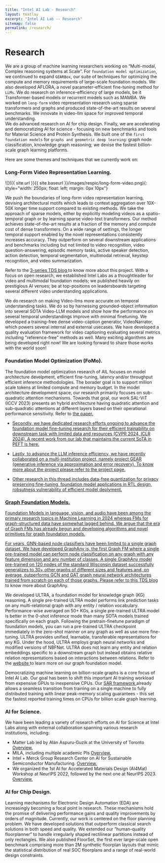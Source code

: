 ```yaml
---
title: "Intel AI Lab - Research"
layout: textlay
excerpt: "Intel AI Lab -- Research"
sitemap: false
permalink: /research/
---
```


# Research #

We are a group of machine learning researchers working on “Multi-modal, Complex reasoning systems at Scale”. 
For `foundation model optimization`, we continued to expand `GEARBox`, our suite of techniques for optimizing the compute and memory requirements of large-scale foundation models. We also developed AFLORA, a novel parameter-efficient fine-tuning method for `LLMs`. We do research on inference-efficiency of large models, be it Transformer-based models or recurrent models such as MAMBA. We worked on `long-form` video representation research using sparse transformers and graphs and produced state-of-the-art results on several benchmarks. We innovate in video-llm space for improved temporal understanding.  
We do advanced research on AI for chip design. Finally, we are accelerating and democratizing AI for science - focusing on new benchmarks and tools for Material Science and Protein Synthesis.
We built one of the `first foundation models` for `graphs and geometric deep learning`: graph node classification, knowledge graph reasoning; we devise the fastest billion-scale graph learning platforms. 

Here are some themes and techniques that we currently work on:

### Long-Form Video Representation Learning. ### 
![]({{ site.url }}{{ site.baseurl }}/images/respic/long-form-video.png){: style="width: 250px; float: left; margin: 0px 10px"} 
<!-- Current video understanding systems often can precisely recognize patterns in short video clips. However, they fail to capture how the present connects to the past or future in a world of never-ending visual stimuli. Existing video architectures tend to hit computation or memory bottlenecks after processing only a few seconds of video content. So, how do we enable accurate and efficient long-term visual understanding? An important first step is to have a model that practically runs on long videos. To that end, we propose a novel video representation method based on Spatio-Temporal Graphs Learning (SPELL) to equip it with long-term reasoning capability. This structured video representation lets processing of ~1 minute content of video in contrast to the existing transformer-based or CNN-based models that can only look up to~10 seconds window.
    In a parallel thread of research, we identify why existing video transformer models show strong tendency towards frame-based spatial representations while temporal reasoning remains largely unsolved. We identify several key challenges in temporal learning of video-text transformers. Guided by our findings, we propose SViTT [2], a sparse video-text architecture that performs multi-frame reasoning with significantly lower cost than naive transformers with dense attention. Analogous to graph-based networks, SViTT employs two forms of sparsity: edge sparsity that limits the query-key communications between tokens in self-attention, and node sparsity that discards uninformative visual tokens. We show that SViTT outperforms dense transformer baselines on multiple video-text retrieval and question answering benchmarks, with a fractional computational cost. -->

We push the boundaries of long-form video representation learning, devising architectural motifs which leads to context aggregation over 10X-50X longer time support compared to existing methods. We take the approach of sparse models, either by explicitly modeling videos as a spatio-temporal graph or by learning sparse video-text transformers. 
Our method achieves state-of-the-art results at a fraction of the memory and compute cost of dense transformers. On a wide range of settings, the longer temporal support enabled by the novel representations consistently increases accuracy. They outperform on several downstream applications and benchmarks including but not limited to video recognition, video question-answering, episodic memory tasks, active speaker detection, action detection, temporal segmentation, multimodal retrieval, keystep recognition, and video summarization. 

Refer to the <a href="https://towardsdatascience.com/long-form-video-representation-learning-part-1-video-as-graphs-c55b609d9100"> 3-series TDS blog </a> to know more about this project. With a focus on open research, we established Intel Labs as a thoughtleader for video and multimodal foundation models; we published heavily on prestigious AI venues; be at top-positions on leadersboards targeting several different video understanding applications.  

We do research on making Video-llms more accurate on temporal understanding tasks. We do so by harnessing grounded-object information into several SOTA Video-LLM models and show how the performance on several temporal understandings improve with minimal finetuning. We developed a training-free dense video-caption generator, VideoNarrator, which powers several internal and external usecases. We have developed a quality evaluation framework for video captioning evaluating several metrics including "reference-free" methods as well. Many exciting algorithms are being developed right now! We are looking forward to share those works with the world soon!   

### Foundation Model Optimization (FoMo). ###
The foundation model optimization research of AIL focuses on model architecture develpment, efficient fine-tuning, latency and/or throughput efficient inference methodologies. The borader goal is to support million scale tokens at limited compute and memory budget. In the model architecture development space, our research primarily focuses on sub-quadratic attention mechanisms. Towards that goal, our work SAL-ViT (ICCV 2023) presents an hybrid architecture having quadratic attention and sub-quadratic attentions at different layers based on their operational performance sensitivity. Refer to <a href="https://openaccess.thecvf.com/content/ICCV2023/papers/Zhang_SAL-ViT_Towards_Latency_Efficient_Private_Inference_on_ViT_using_Selective_ICCV_2023_paper.pdf"> the paper.

- Secondly, we have dedicated research efforts ongoing to advance the foundation model fine-tuning research for their efficient trainability on downstream task with limited data and resources (CVPR 2024, ICLR 2024). A recent work from our lab that maintains the current SoTA in PEFT is <a href="https://arxiv.org/pdf/2403.13269.pdf"> here.

- Lastly, to advance the LLM inference efficiency, we have recently collaborated on a multi-institution project, namely project GEAR (generative inference via approximation and error recovery). To know more about the project please refer to the <a href="https://github.com/opengear-project/GEAR"> project page.

- Other research in this thread includes data-free quantization for privacy preserving fine-tuning, foundation model applications in RTL design, robsutness vulnerability of efficient model deplyment. 

### Graph Foundation Models. ###
Foundation Models in language, vision, and audio have been among the primary research topics in Machine Learning in 2024 whereas FMs for graph-structured data have somewhat lagged behind. We argue that the era of Graph FMs has already begun and developing algorithms and novel primitives for graph foundation models. 

For years, GNN-based node classifiers have been limited to a single graph dataset. We have developed GraphAny is, the first Graph FM where a single pre-trained model can perform node classification on any graph with any feature dimension and any number of classes. A single GraphAny model pre-trained on 120 nodes of the standard Wisconsin dataset successfully generalizes to 30+ other graphs of different sizes and features and, on average, outperforms GCN and GAT graph neural network architectures trained from scratch on each of those graphs. Please refer to this <a href="https://towardsdatascience.com/foundation-models-in-graph-geometric-deep-learning-f363e2576f58"> TDS blog </a> to know more about GraphAny. 

We developed ULTRA, a foundation model for knowledge graph (KG) reasoning. A single pre-trained ULTRA model performs link prediction tasks on any multi-relational graph with any entity / relation vocabulary. Performance-wise averaged on 50+ KGs, a single pre-trained ULTRA model is better in the 0-shot inference mode than many SOTA models trained specifically on each graph. Following the pretrain-finetune paradigm of foundation models, you can run a pre-trained ULTRA checkpoint immediately in the zero-shot manner on any graph as well as use more fine-tuning.
ULTRA provides unified, learnable, transferable representations for any KG. Under the hood, ULTRA employs graph neural networks and modified versions of NBFNet. ULTRA does not learn any entity and relation embeddings specific to a downstream graph but instead obtains relative relation representations based on interactions between relations. Refer to the <a href="https://github.com/DeepGraphLearning/ULTRA"> website </a> to learn more on our graph foundation model. 

Democratizing machine learning on billion-scale graphs is a core focus of Intel AI Lab. Our goal has been to shift this important AI training workload from expensive GPUs to inexpensive CPUs. Our <a href="https://github.com/IntelLabs/SAR"> SAR framework </a> already allows a seamless transition from training on a single machine to fully distributed training with linear peak-memory scaling guarantees - this set the fastest reported training times on CPUs for billion scale graph learning. 


### AI for Science. ###
We have been leading a variety of research efforts on AI for Science at Intel Labs along with external collaboration spanning various research institutions, including: 
- Matter Lab led by Alán Aspuru-Guzik at the University of Toronto <a href="https://www.intel.com/content/www/us/en/artificial-intelligence/podcast-episodes/intel-on-ai-season-3-episode-8.html"> Overview. </a>
- MILA, including multiple academic PIs <a href="https://medium.com/intel-tech/intel-and-mila-strengthen-their-open-innovation-commitment-to-responsible-ai-24412c576614"> Overview. </a>
- Intel + Merck Group Research Center on AI for Sustainable Semiconductor Manufacturing. <a href="https://www.emdgroup.com/en/news/semiconductor-manufacturing-09-03-2023.html"> Overview. </a>
- We organized the 1st AI for Accelerated Materials Design (AI4Mat) Workshop at NeurIPS 2022, followed by the next one at NeurIPS 2023. <a href="https://sites.google.com/view/ai4mat"> Overview. </a>

### AI for Chip Design. ###

Learning mechanisms for Electronic Design Automation (EDA) are increasingly becoming a focal point in research. These mechanisms hold the promise of delivering performance gains and quality improvements by orders of magnitude. Currently, our work is centered on the floor planning problem. We have developed solutions that outperform classical search solutions in both speed and quality. We extended our “human-quality floorplanner” to handle irregularly shaped rectilinear partitions instead of only rectangles. We also published FloorSet, the first ever large-scale open benchmark comprising more than 2M synthetic floorplan layouts that mimic the statistical distribution of real SOC floorplans and a range of real-world design constraints. 
